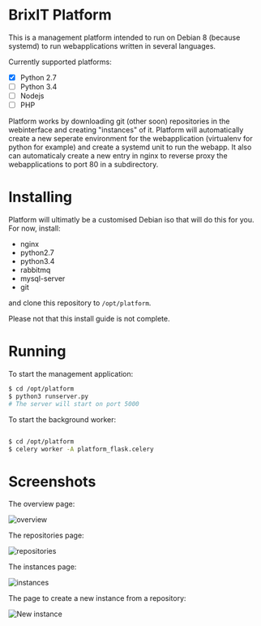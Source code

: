 # BrixIT Platform

This is a management platform intended to run on Debian 8 (because systemd) to run webapplications written in several
languages.

Currently supported platforms:

- [x] Python 2.7
- [ ] Python 3.4
- [ ] Nodejs
- [ ] PHP

Platform works by downloading git (other soon) repositories in the webinterface and creating "instances" of it. 
Platform will automatically create a new seperate environment for the webapplication (virtualenv for python for example)
and create a systemd unit to run the webapp. It also can automaticaly create a new entry in nginx to reverse proxy the
webapplications to port 80 in a subdirectory.

# Installing

Platform will ultimatly be a customised Debian iso that will do this for you. For now, install:

- nginx
- python2.7
- python3.4
- rabbitmq
- mysql-server
- git

and clone this repository to `/opt/platform`.

Please not that this install guide is not complete.

# Running

To start the management application:

```bash
$ cd /opt/platform
$ python3 runserver.py
# The server will start on port 5000
```

To start the background worker:

```bash

$ cd /opt/platform
$ celery worker -A platform_flask.celery
```

# Screenshots

The overview page:

![overview](http://brixitcdn.net/github/platform/overview.png)

The repositories page:

![repositories](http://brixitcdn.net/github/platform/repositories.png)

The instances page:

![instances](http://brixitcdn.net/github/platform/instances.png)

The page to create a new instance from a repository:

![New instance](http://brixitcdn.net/github/platform/new-instance.png)